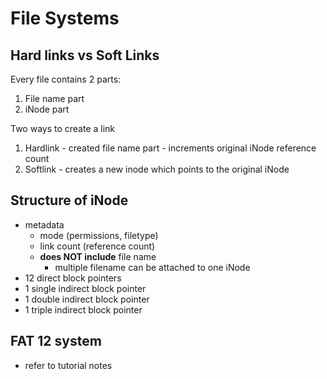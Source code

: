 # File Systems

## Hard links vs Soft Links
Every file contains 2 parts:
  1. File name part
  2. iNode part

Two ways to create a link
  1. Hardlink
    - created file name part
    - increments original iNode reference count
  2. Softlink
    - creates a new inode which points to the original iNode

## Structure of iNode
  - metadata
    - mode (permissions, filetype)
    - link count (reference count)
    - **does NOT include** file name
      - multiple filename can be attached to one iNode
  - 12 direct block pointers
  - 1 single indirect block pointer
  - 1 double indirect block pointer
  - 1 triple indirect block pointer

## FAT 12 system
  - refer to tutorial notes
